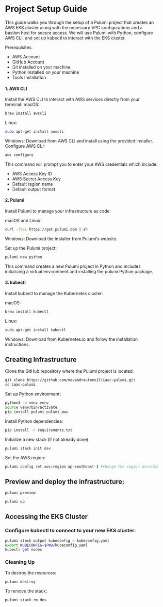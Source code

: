 # Project Setup Guide

This guide walks you through the setup of a Pulumi project that creates an AWS EKS cluster along with the necessary VPC configurations and a bastion host for secure access. We will use Pulumi with Python, configure AWS CLI, and set up kubectl to interact with the EKS cluster.

Prerequisites:
- AWS Account
- GitHub Account
- Git installed on your machine
- Python installed on your machine
- Tools Installation


#### 1. AWS CLI
Install the AWS CLI to interact with AWS services directly from your terminal:
macOS:
```bash
brew install awscli
```

Linux:
```bash
sudo apt-get install awscli
```

Windows: Download from AWS CLI and install using the provided installer.
Configure AWS CLI:
```bash
aws configure
```

This command will prompt you to enter your AWS credentials which include:
- AWS Access Key ID
- AWS Secret Access Key
- Default region name
- Default output format


#### 2. Pulumi
Install Pulumi to manage your infrastructure as code:

macOS and Linux:
```bash
curl -fsSL https://get.pulumi.com | sh
```

Windows: Download the installer from Pulumi's website.

Set up the Pulumi project:
```bash
pulumi new python
```
This command creates a new Pulumi project in Python and includes initializing a virtual environment and installing the pulumi Python package.

#### 3. kubectl
Install kubectl to manage the Kubernetes cluster:

macOS:
```bash
brew install kubectl 
```

Linux:
```bash
sudo apt-get install kubectl
```

Windows: Download from Kubernetes.io and follow the installation instructions.

## Creating Infrastructure
Clone the GitHub repository where the Pulumi project is located:
```bash
git clone https://github.com/novandrautomo17/iaac-pulumi.git
cd iaac-pulumi
```

Set up Python environment:

```bash
python3 -m venv venv
source venv/bin/activate
pip install pulumi pulumi_aws
```

Install Python dependencies:
```bash
pip install -r requirements.txt
```

Initialize a new stack (if not already done):
```bash
pulumi stack init dev
```

Set the AWS region:
```bash
pulumi config set aws:region ap-southeast-1 #change the region accordingly
```


## Preview and deploy the infrastructure:

```bash
pulumi preview
```

```bash
pulumi up
```

## Accessing the EKS Cluster
### Configure kubectl to connect to your new EKS cluster:

```bash
pulumi stack output kubeconfig > kubeconfig.yaml
export KUBECONFIG=$PWD/kubeconfig.yaml
kubectl get nodes
```


### Cleaning Up
To destroy the resources:
```bash
pulumi destroy
```

To remove the stack:
```bash
pulumi stack rm dev
```
